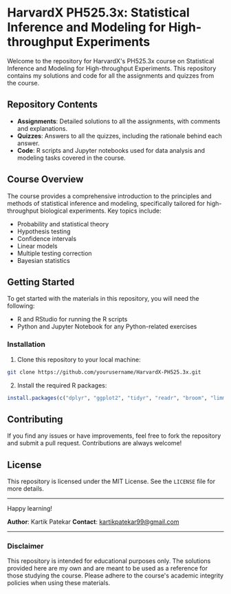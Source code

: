 # HarvardX PH525.3x: Statistical Inference and Modeling for High-throughput Experiments

Welcome to the repository for HarvardX's PH525.3x course on Statistical Inference and Modeling for High-throughput Experiments. This repository contains my solutions and code for all the assignments and quizzes from the course.

## Repository Contents

- **Assignments**: Detailed solutions to all the assignments, with comments and explanations.
- **Quizzes**: Answers to all the quizzes, including the rationale behind each answer.
- **Code**: R scripts and Jupyter notebooks used for data analysis and modeling tasks covered in the course.

## Course Overview

The course provides a comprehensive introduction to the principles and methods of statistical inference and modeling, specifically tailored for high-throughput biological experiments. Key topics include:

- Probability and statistical theory
- Hypothesis testing
- Confidence intervals
- Linear models
- Multiple testing correction
- Bayesian statistics

## Getting Started

To get started with the materials in this repository, you will need the following:

- R and RStudio for running the R scripts
- Python and Jupyter Notebook for any Python-related exercises

### Installation

1. Clone this repository to your local machine:

```bash
git clone https://github.com/yourusername/HarvardX-PH525.3x.git
```

2. Install the required R packages:

```R
install.packages(c("dplyr", "ggplot2", "tidyr", "readr", "broom", "limma", "edgeR"))
```

## Contributing

If you find any issues or have improvements, feel free to fork the repository and submit a pull request. Contributions are always welcome!

## License

This repository is licensed under the MIT License. See the `LICENSE` file for more details.

---

Happy learning!

**Author**: Kartik Patekar 
**Contact**: kartikpatekar99@gmail.com

---

### Disclaimer

This repository is intended for educational purposes only. The solutions provided here are my own and are meant to be used as a reference for those studying the course. Please adhere to the course's academic integrity policies when using these materials.
